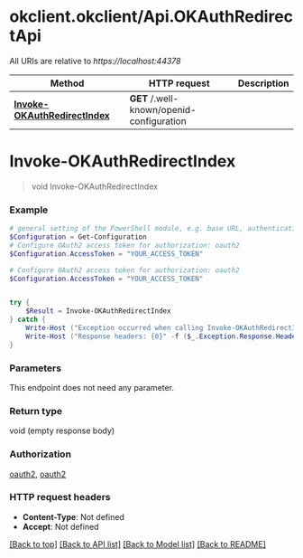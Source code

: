 # okclient.okclient/Api.OKAuthRedirectApi

All URIs are relative to *https://localhost:44378*

Method | HTTP request | Description
------------- | ------------- | -------------
[**Invoke-OKAuthRedirectIndex**](OKAuthRedirectApi.md#Invoke-OKAuthRedirectIndex) | **GET** /.well-known/openid-configuration | 


<a name="Invoke-OKAuthRedirectIndex"></a>
# **Invoke-OKAuthRedirectIndex**
> void Invoke-OKAuthRedirectIndex<br>



### Example
```powershell
# general setting of the PowerShell module, e.g. base URL, authentication, etc
$Configuration = Get-Configuration
# Configure OAuth2 access token for authorization: oauth2
$Configuration.AccessToken = "YOUR_ACCESS_TOKEN"

# Configure OAuth2 access token for authorization: oauth2
$Configuration.AccessToken = "YOUR_ACCESS_TOKEN"


try {
    $Result = Invoke-OKAuthRedirectIndex
} catch {
    Write-Host ("Exception occurred when calling Invoke-OKAuthRedirectIndex: {0}" -f ($_.ErrorDetails | ConvertFrom-Json))
    Write-Host ("Response headers: {0}" -f ($_.Exception.Response.Headers | ConvertTo-Json))
}
```

### Parameters
This endpoint does not need any parameter.

### Return type

void (empty response body)

### Authorization

[oauth2](../README.md#oauth2), [oauth2](../README.md#oauth2)

### HTTP request headers

 - **Content-Type**: Not defined
 - **Accept**: Not defined

[[Back to top]](#) [[Back to API list]](../README.md#documentation-for-api-endpoints) [[Back to Model list]](../README.md#documentation-for-models) [[Back to README]](../README.md)

